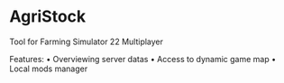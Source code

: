 # AgriStock
Tool for Farming Simulator 22 Multiplayer

Features:
  • Overviewing server datas
  • Access to dynamic game map
  • Local mods manager
